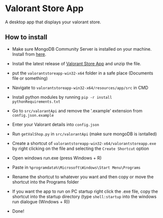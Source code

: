 # Valorant Store App
A desktop app that displays your valorant store.

## How to install
- Make sure MongoDB Community Server is installed on your machine. Install from [here](https://www.mongodb.com/try/download/community).
- Install the latest release of [Valorant Store App](https://github.com/HamuzaDesu/ValorantStoreApp/releases/latest) and unzip the file.
- put the `valorantstoreapp-win32-x64` folder in a safe place (Documents file or something)
- Navigate to `valorantstoreapp-win32-x64/resources/app/src` in CMD
- Install python modules by running `pip -r install pythonRequirements.txt`
- Go to `src/valorantApi` and remove the '.example' extension from `config.json.example`
- Enter your Valorant details into `config.json`
- Run `getValShop.py` in `src/valorantApi` (make sure mongoDB is isntalled)

- Create a shortcut of `valorantstoreapp-win32-x64/valorantstoreapp.exe` by right clicking on the file and selecting the `Create Shortcut` option

- Open windows run.exe (press Windows + R)
- Paste in `%programdata%\Microsoft\Windows\Start Menu\Programs`

- Rename the shortcut to whatever you want and then copy or move the shortcut into the Programs folder

- If you want the app to run on PC startup right click the .exe file, copy the shortcut into the startup directory (type `shell:startup` into the windows run dialogue (Windows + R))

- Done!